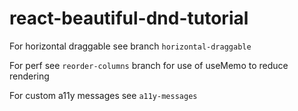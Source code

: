 # react-beautiful-dnd-tutorial

For horizontal draggable see branch `horizontal-draggable`

For perf see `reorder-columns` branch for use of useMemo to reduce rendering

For custom a11y messages see `a11y-messages`

